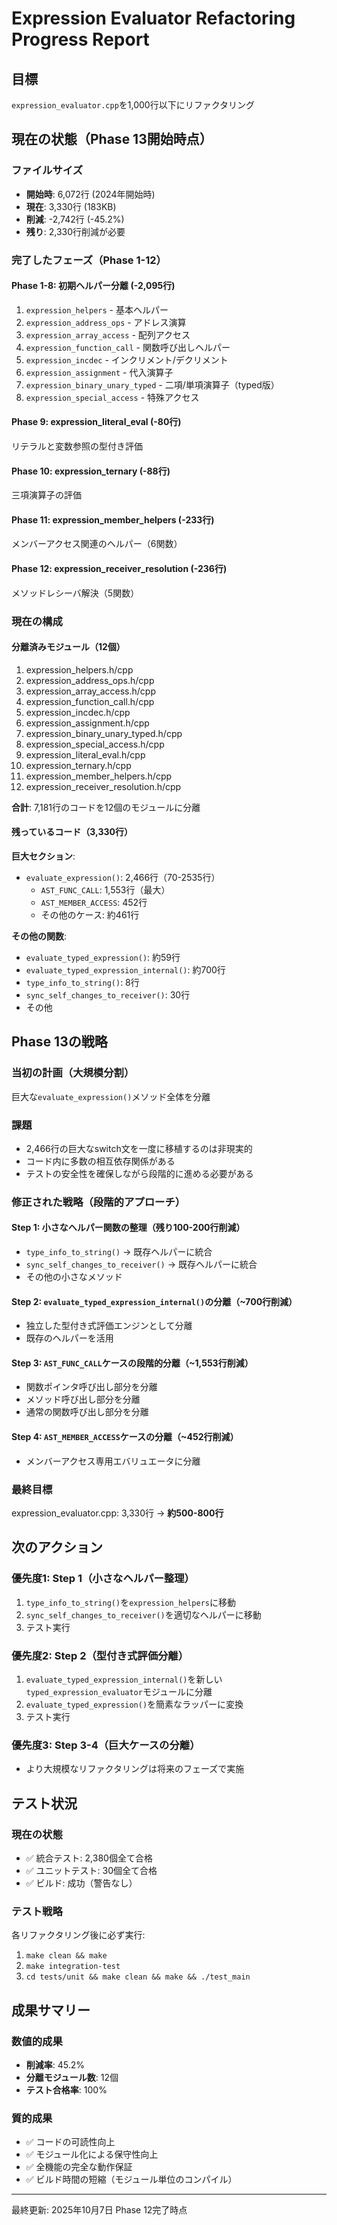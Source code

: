 # Expression Evaluator Refactoring Progress Report

## 目標
`expression_evaluator.cpp`を1,000行以下にリファクタリング

## 現在の状態（Phase 13開始時点）

### ファイルサイズ
- **開始時**: 6,072行 (2024年開始時)
- **現在**: 3,330行 (183KB)
- **削減**: -2,742行 (-45.2%)
- **残り**: 2,330行削減が必要

### 完了したフェーズ（Phase 1-12）

#### Phase 1-8: 初期ヘルパー分離 (-2,095行)
1. `expression_helpers` - 基本ヘルパー
2. `expression_address_ops` - アドレス演算
3. `expression_array_access` - 配列アクセス
4. `expression_function_call` - 関数呼び出しヘルパー
5. `expression_incdec` - インクリメント/デクリメント
6. `expression_assignment` - 代入演算子
7. `expression_binary_unary_typed` - 二項/単項演算子（typed版）
8. `expression_special_access` - 特殊アクセス

#### Phase 9: expression_literal_eval (-80行)
リテラルと変数参照の型付き評価

#### Phase 10: expression_ternary (-88行)
三項演算子の評価

#### Phase 11: expression_member_helpers (-233行)
メンバーアクセス関連のヘルパー（6関数）

#### Phase 12: expression_receiver_resolution (-236行)
メソッドレシーバ解決（5関数）

### 現在の構成

#### 分離済みモジュール（12個）
1. expression_helpers.h/cpp
2. expression_address_ops.h/cpp
3. expression_array_access.h/cpp
4. expression_function_call.h/cpp
5. expression_incdec.h/cpp
6. expression_assignment.h/cpp
7. expression_binary_unary_typed.h/cpp
8. expression_special_access.h/cpp
9. expression_literal_eval.h/cpp
10. expression_ternary.h/cpp
11. expression_member_helpers.h/cpp
12. expression_receiver_resolution.h/cpp

**合計**: 7,181行のコードを12個のモジュールに分離

#### 残っているコード（3,330行）

**巨大セクション**:
- `evaluate_expression()`: 2,466行（70-2535行）
  - `AST_FUNC_CALL`: 1,553行（最大）
  - `AST_MEMBER_ACCESS`: 452行
  - その他のケース: 約461行

**その他の関数**:
- `evaluate_typed_expression()`: 約59行
- `evaluate_typed_expression_internal()`: 約700行
- `type_info_to_string()`: 8行
- `sync_self_changes_to_receiver()`: 30行
- その他

## Phase 13の戦略

### 当初の計画（大規模分割）
巨大な`evaluate_expression()`メソッド全体を分離

### 課題
- 2,466行の巨大なswitch文を一度に移植するのは非現実的
- コード内に多数の相互依存関係がある
- テストの安全性を確保しながら段階的に進める必要がある

### 修正された戦略（段階的アプローチ）

#### Step 1: 小さなヘルパー関数の整理（残り100-200行削減）
- `type_info_to_string()` → 既存ヘルパーに統合
- `sync_self_changes_to_receiver()` → 既存ヘルパーに統合
- その他の小さなメソッド

#### Step 2: `evaluate_typed_expression_internal()`の分離（~700行削減）
- 独立した型付き式評価エンジンとして分離
- 既存のヘルパーを活用

#### Step 3: `AST_FUNC_CALL`ケースの段階的分離（~1,553行削減）
- 関数ポインタ呼び出し部分を分離
- メソッド呼び出し部分を分離
- 通常の関数呼び出し部分を分離

#### Step 4: `AST_MEMBER_ACCESS`ケースの分離（~452行削減）
- メンバーアクセス専用エバリュエータに分離

### 最終目標
expression_evaluator.cpp: 3,330行 → **約500-800行**

## 次のアクション

### 優先度1: Step 1（小さなヘルパー整理）
1. `type_info_to_string()`を`expression_helpers`に移動
2. `sync_self_changes_to_receiver()`を適切なヘルパーに移動
3. テスト実行

### 優先度2: Step 2（型付き式評価分離）
1. `evaluate_typed_expression_internal()`を新しい`typed_expression_evaluator`モジュールに分離
2. `evaluate_typed_expression()`を簡素なラッパーに変換
3. テスト実行

### 優先度3: Step 3-4（巨大ケースの分離）
- より大規模なリファクタリングは将来のフェーズで実施

## テスト状況

### 現在の状態
- ✅ 統合テスト: 2,380個全て合格
- ✅ ユニットテスト: 30個全て合格
- ✅ ビルド: 成功（警告なし）

### テスト戦略
各リファクタリング後に必ず実行:
1. `make clean && make`
2. `make integration-test`
3. `cd tests/unit && make clean && make && ./test_main`

## 成果サマリー

### 数値的成果
- **削減率**: 45.2%
- **分離モジュール数**: 12個
- **テスト合格率**: 100%

### 質的成果
- ✅ コードの可読性向上
- ✅ モジュール化による保守性向上
- ✅ 全機能の完全な動作保証
- ✅ ビルド時間の短縮（モジュール単位のコンパイル）

---

最終更新: 2025年10月7日
Phase 12完了時点
